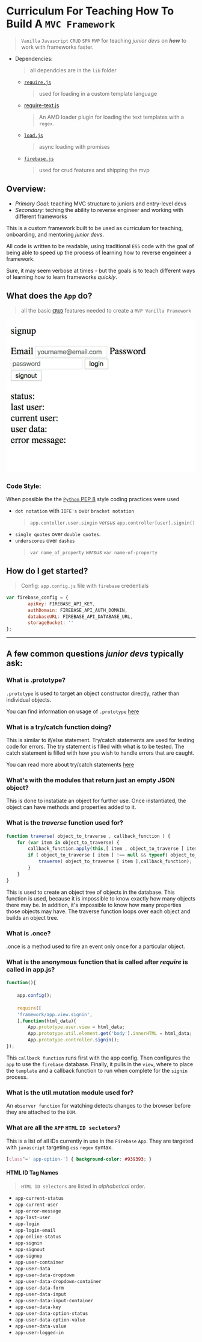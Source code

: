 # Curriculum For Teaching How To Build A `MVC Framework`
 > `Vanilla` `Javascript` `CRUD` `SPA` `MVP` for teaching _junior devs_ on *__how__* to work with frameworks faster.

 * Dependencies:
    > all dependcies are in the `lib` folder
    - [`require.js`](https://cdnjs.com/libraries/require.js)
        > used for loading in a custom template language
    - [require-text.js](https://cdnjs.com/libraries/require-text)
        > An AMD loader plugin for loading the text templates with a `regex`.
    - [`load.js`](https://cdnjs.com/libraries/loadjs)
        > async loading with promises
    - [`firebase.js`](https://firebase.google.com/docs/reference/js)
        > used for crud features and shipping the mvp

## Overview:
 - _Primary Goal_: teaching MVC structure to juniors and entry-level devs
 - _Secondary_: teching the ability to reverse engineer and working with different frameworks

This is a custom framework built to be used as curriculum for teaching, onboarding, and mentoring _junior devs_.

All code is written to be readable, using traditional `ES5` code with the goal of being able to speed up the process of learning how to reverse engeineer a framework.

Sure, it may seem verbose at times - but the goals is to teach different ways of learning how to learn frameworks _quickly_.


## What does the `App` do?
 > all the basic [`CRUD`](https://developer.mozilla.org/en-US/docs/Glossary/CRUD) features needed to create a `MVP Vanilla Framework`

 ![vanilla.js framework for firebase crud mvp](docs.crud.login.gif)


### Code Style:

When possible the the [`Python` PEP 8](https://www.python.org/dev/peps/pep-0008/) style coding practices were used

 - `dot notation` with `IIFE's` over `bracket notation`
    > `app.contoller.user.singin` _versus_ `app.controller[user].signin()`
 - `single quotes` over `double quotes`.
 - `underscores` over `dashes`
    > `var name_of_property` _versus_  `var name-of-property`

## How do I get started?
 > Config: `app.config.js` file with `firebase` credentials
```javascript
var firebase_config = {
        apiKey: FIREBASE_API_KEY,
        authDomain: FIREBASE_API_AUTH_DOMAIN,
        databaseURL: FIREBASE_API_DATABASE_URL,
        storageBucket: ''
};
```

---

## A few common questions _junior devs_ typically ask:

### What is .prototype?
`.prototype` is used to target an object constructor directly, rather than individual objects.

You can find information on usage of `.prototype` [here](https://developer.mozilla.org/en-US/docs/Learn/JavaScript/Objects/Object_prototypes)

### What is a try/catch function doing?
This is similar to if/else statement. Try/catch statements are used for testing code for errors. The try statement is filled with what is to be tested. The catch statement is filled with how you wish to handle errors that are caught.

You can read more about try/catch statements [here](https://developer.mozilla.org/en-US/docs/Web/JavaScript/Reference/Statements/try...catch)

### What's with the modules that return just an empty JSON object?
This is done to instatiate an object for further use. Once instantiated, the object can have methods and properties added to it.

### What is the *_traverse_* function used for?

```javascript
function traverse( object_to_traverse , callback_function ) {
    for (var item in object_to_traverse) {
        callback_function.apply(this,[ item , object_to_traverse [ item ]]);
        if ( object_to_traverse [ item ] !== null && typeof( object_to_traverse [ item ]) == 'object') {
            traverse( object_to_traverse [ item ],callback_function);
        }
    }
}
```
This is used to create an object tree of objects in the database. This function is used, because it is impossible to know exactly how many objects there may be. In addition, it's impossible to know how many properties those objects may have. The traverse function loops over each object and builds an object tree.

### What is .once?
.once is a method used to fire an event only once for a particular object.

### What is the anonymous function that is called after *_require_* is called in app.js?
```javascript
function(){

    app.config();

    require([
    'framework/app.view.signin',
    ],function(html_data){
        App.prototype.user.view = html_data;
        App.prototype.util.element.get('body').innerHTML = html_data;
        App.prototype.controller.signin();
});
```

This `callback function` runs first with the app config.
Then configures the `app` to use the `firebase` database.
Finally, it pulls in the `view`, where to place the `template` and a callback function to run when complete for the `signin` process.

### What is the util.mutation module used for?

An `observer function` for watching detects changes to the browser before they are attached to the `DOM`.


### What are all the `APP` `HTML` `ID secletors`?

This is a list of all IDs currently in use in the `Firebase` `App`.
They are targeted with `javascript` targeting `css` `regex` syntax.

```css
[class^=' app-option-'] { background-color: #939393; }
```


#### HTML ID Tag Names
 > `HTML ID selectors` are listed in _alphabetical_ order.

  - `app-current-status`
  - `app-current-user`
  - `app-error-message`
  - `app-last-user`
  - `app-login`
  - `app-login-email`
  - `app-online-status`
  - `app-signin`
  - `app-signout`
  - `app-signup`
  - `app-user-container`
  - `app-user-data`
  - `app-user-data-dropdown`
  - `app-user-data-dropdown-container`
  - `app-user-data-form`
  - `app-user-data-input`
  - `app-user-data-input-container`
  - `app-user-data-key`
  - `app-user-data-option-status`
  - `app-user-data-option-value`
  - `app-user-data-value`
  - `app-user-logged-in`